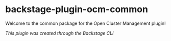 # backstage-plugin-ocm-common

Welcome to the common package for the Open Cluster Management plugin!

_This plugin was created through the Backstage CLI_
